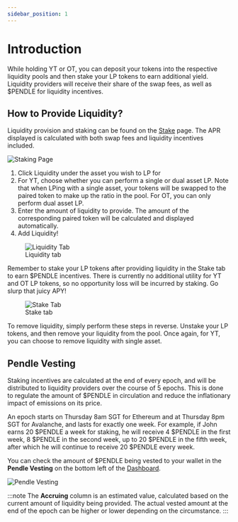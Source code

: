 ```yaml
---
sidebar_position: 1
---
```


# Introduction

While holding YT or OT, you can deposit your tokens into the respective liquidity pools and then stake your LP tokens to earn additional yield. Liquidity providers will receive their share of the swap fees, as well as $PENDLE for liquidity incentives. 

## How to Provide Liquidity?

Liquidity provision and staking can be found on the [Stake](https://app.pendle.finance/stake) page. The APR displayed is calculated with both swap fees and liquidity incentives included.

![Staking Page](/img/using-the-app/liquidity-guide-1.png)

1. Click Liquidity under the asset you wish to LP for
2. For YT, choose whether you can perform a single or dual asset LP. Note that when LPing with a single asset, your tokens will be swapped to the paired token to make up the ratio in the pool. For OT, you can only perform dual asset LP.
3. Enter the amount of liquidity to provide. The amount of the corresponding paired token will be calculated and displayed automatically. 
4. Add Liquidity!

<figure>
  <img src="/img/using-the-app/liquidity-guide-2.png" alt="Liquidity Tab" />
  <figcaption>Liquidity tab</figcaption>
</figure>

Remember to stake your LP tokens after providing liquidity in the Stake tab to earn $PENDLE incentives. There is currently no additional utility for YT and OT LP tokens, so no opportunity loss will be incurred by staking. Go slurp that juicy APY!

<figure>
  <img src="/img/using-the-app/liquidity-guide-3.png" alt="Stake Tab" />
  <figcaption>Stake tab</figcaption>
</figure>

To remove liquidity, simply perform these steps in reverse. Unstake your LP tokens, and then remove your liquidity from the pool. Once again, for YT, you can choose to remove liquidity with single asset.

## Pendle Vesting

Staking incentives are calculated at the end of every epoch, and will be distributed to liquidity providers over the course of 5 epochs. This is done to regulate the amount of $PENDLE in circulation and reduce the inflationary impact of emissions on its price.

An epoch starts on Thursday 8am SGT for Ethereum and at Thursday 8pm SGT for Avalanche, and lasts for exactly one week. 
For example, if John earns 20 $PENDLE a week for staking, he will receive 4 $PENDLE in the first week, 8 $PENDLE in the second week, up to 20 $PENDLE in the fifth week, after which he will continue to receive 20 $PENDLE every week.

You can check the amount of $PENDLE being vested to your wallet in the **Pendle Vesting** on the bottom left of the [Dashboard](https://app.pendle.finance/dashboard).

![Pendle Vesting](/img/using-the-app/liquidity-guide-4.png)

:::note
The **Accruing** column is an estimated value, calculated based on the current amount of liquidity being provided. The actual vested amount at the end of the epoch can be higher or lower depending on the circumstance. 
:::
